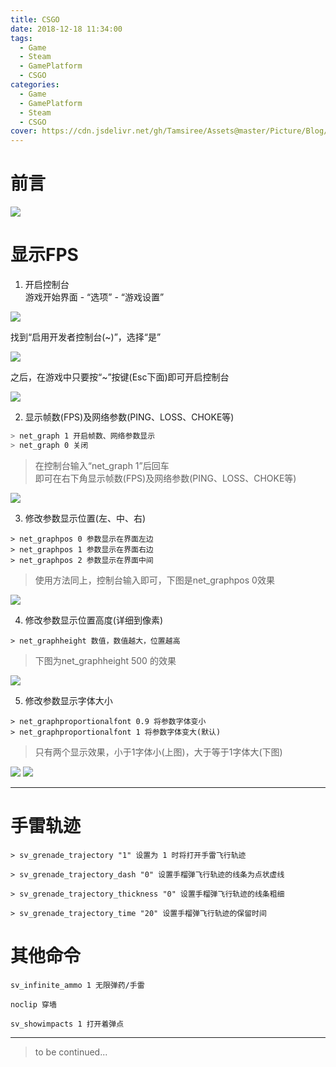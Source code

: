 ```yaml
---
title: CSGO
date: 2018-12-18 11:34:00
tags:
  - Game
  - Steam
  - GamePlatform
  - CSGO
categories:
  - Game
  - GamePlatform
  - Steam
  - CSGO
cover: https://cdn.jsdelivr.net/gh/Tamsiree/Assets@master/Picture/Blog/Cover/thumb-350-570417.jpg
---
```

# 前言
![](https://cdn.jsdelivr.net/gh/Tamsiree/Assets@master/Picture/Blog/Cover/thumb-1920-587592.png)


# 显示FPS
1. 开启控制台  
游戏开始界面 - “选项” - “游戏设置”

![](https://cdn.jsdelivr.net/gh/Tamsiree/Assets@master/Picture/Blog/Post/340_170121135501_1_lit.png)

找到“启用开发者控制台(\~)”，选择“是”

![](https://cdn.jsdelivr.net/gh/Tamsiree/Assets@master/Picture/Blog/Post/340_170121135518_1_lit.png)

之后，在游戏中只要按“\~”按键(Esc下面)即可开启控制台

![](https://cdn.jsdelivr.net/gh/Tamsiree/Assets@master/Picture/Blog/Post/340_170121135532_1_lit.png)

2. 显示帧数(FPS)及网络参数(PING、LOSS、CHOKE等)  
```bash
> net_graph 1 开启帧数、网络参数显示  
> net_graph 0 关闭  
```

> 在控制台输入“net_graph 1”后回车  
> 即可在右下角显示帧数(FPS)及网络参数(PING、LOSS、CHOKE等)

![](https://cdn.jsdelivr.net/gh/Tamsiree/Assets@master/Picture/Blog/Post/340_170121135619_1_lit.png)

3. 修改参数显示位置(左、中、右)  
```
> net_graphpos 0 参数显示在界面左边  
> net_graphpos 1 参数显示在界面右边  
> net_graphpos 2 参数显示在界面中间  
```

> 使用方法同上，控制台输入即可，下图是net_graphpos 0效果  

![](https://cdn.jsdelivr.net/gh/Tamsiree/Assets@master/Picture/Blog/Post/340_170121135640_1_lit.png)

4. 修改参数显示位置高度(详细到像素)  
```
> net_graphheight 数值，数值越大，位置越高  
```

> 下图为net_graphheight 500 的效果

![](https://cdn.jsdelivr.net/gh/Tamsiree/Assets@master/Picture/Blog/Post/340_170121135717_1_lit.png)

5. 修改参数显示字体大小  
```
> net_graphproportionalfont 0.9 将参数字体变小  
> net_graphproportionalfont 1 将参数字体变大(默认)  
```

> 只有两个显示效果，小于1字体小(上图)，大于等于1字体大(下图)

![](https://cdn.jsdelivr.net/gh/Tamsiree/Assets@master/Picture/Blog/Post/340_170121135805_1_lit.png)
![](https://cdn.jsdelivr.net/gh/Tamsiree/Assets@master/Picture/Blog/Post/340_170121135805_2_lit.png)

---

# 手雷轨迹


```
> sv_grenade_trajectory "1" 设置为 1 时将打开手雷飞行轨迹

> sv_grenade_trajectory_dash "0" 设置手榴弹飞行轨迹的线条为点状虚线

> sv_grenade_trajectory_thickness "0" 设置手榴弹飞行轨迹的线条粗细

> sv_grenade_trajectory_time "20" 设置手榴弹飞行轨迹的保留时间
```

# 其他命令

```
sv_infinite_ammo 1 无限弹药/手雷
```

```
noclip 穿墙
```

```
sv_showimpacts 1 打开着弹点
```

---
> to be continued...